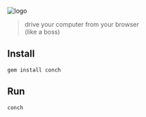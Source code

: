 ![logo](https://raw.github.com/limadelic/conch/shell/docs/logo1.png)
> drive your computer from your browser    
> (like a boss)

## Install
```
gem install conch
```

## Run
```
conch
```
